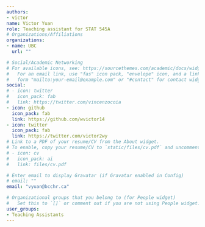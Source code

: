 ```yaml
---
authors:
- victor
name: Victor Yuan
role: Teaching assistant for STAT 545A
# Organizations/Affiliations
organizations:
- name: UBC
  url: ""

# Social/Academic Networking
# For available icons, see: https://sourcethemes.com/academic/docs/widgets/#icons
#   For an email link, use "fas" icon pack, "envelope" icon, and a link in the
#   form "mailto:your-email@example.com" or "#contact" for contact widget.
social:
# - icon: twitter
#   icon_pack: fab
#   link: https://twitter.com/vincenzocoia
- icon: github
  icon_pack: fab
  link: https://github.com/wvictor14
- icon: twitter
  icon_pack: fab
  link: https://twitter.com/victor2wy
# Link to a PDF of your resume/CV from the About widget.
# To enable, copy your resume/CV to `static/files/cv.pdf` and uncomment the lines below.  
# - icon: cv
#   icon_pack: ai
#   link: files/cv.pdf

# Enter email to display Gravatar (if Gravatar enabled in Config)
# email: ""
email: "vyuan@bcchr.ca"

# Organizational groups that you belong to (for People widget)
#   Set this to `[]` or comment out if you are not using People widget.  
user_groups:
- Teaching Assistants
---
```

